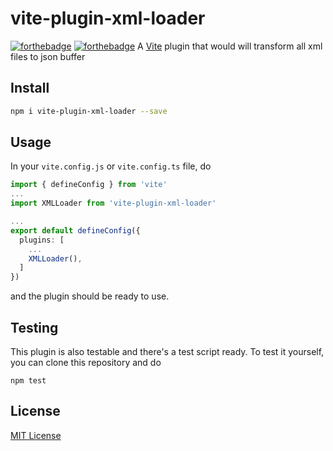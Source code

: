 # vite-plugin-xml-loader
[![forthebadge](https://forthebadge.com/images/badges/made-with-typescript.svg)](https://forthebadge.com)
[![forthebadge](https://forthebadge.com/images/badges/built-with-love.svg)](https://forthebadge.com)
A [Vite](https://vitejs.dev/) plugin that would will transform all xml files to json buffer 

## Install
```bash
npm i vite-plugin-xml-loader --save
```
## Usage
In your `vite.config.js` or `vite.config.ts` file, do
```ts
import { defineConfig } from 'vite'
...
import XMLLoader from 'vite-plugin-xml-loader' 

...
export default defineConfig({
  plugins: [
    ...
    XMLLoader(),
  ]
})
```
and the plugin should be ready to use.
## Testing
This plugin is also testable and there's a test script ready. To test it yourself, you can clone this repository and do 
```
npm test
```
## License
[MIT License](https://opensource.org/licenses/MIT)